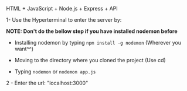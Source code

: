 HTML + JavaScript + Node.js + Express + API

1- Use the Hyperterminal to enter the server by:

**NOTE: Don't do the bellow step if you have installed nodemon before**

- Installing nodemon by typing `npm install -g nodemon` (Wherever you want^^)

- Moving to the directory where you cloned the project (Use cd)

- Typing `nodemon` or `nodemon app.js`

2 - Enter the url: "localhost:3000"
